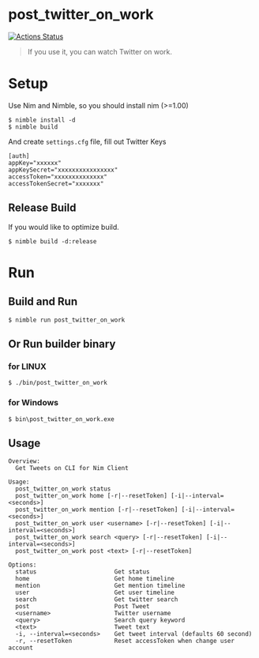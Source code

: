 # post_twitter_on_work

[![Actions Status](https://github.com/tubone24/post_twitter_on_work/workflows/Build%20Nim/badge.svg)](https://github.com/tubone24/post_twitter_on_work/actions)

> If you use it, you can watch Twitter on work.

# Setup

Use Nim and Nimble, so you should install nim (>=1.00)

```
$ nimble install -d
$ nimble build
```

And create `settings.cfg` file, fill out Twitter Keys

```
[auth]
appKey="xxxxxx"
appKeySecret="xxxxxxxxxxxxxxxx"
accessToken="xxxxxxxxxxxxxx"
accessTokenSecret="xxxxxxx"
```

## Release Build

If you would like to optimize build.

```
$ nimble build -d:release
```

# Run

## Build and Run

```
$ nimble run post_twitter_on_work
```

## Or Run builder binary 

### for LINUX

```
$ ./bin/post_twitter_on_work
```

### for Windows

```
$ bin\post_twitter_on_work.exe
```

## Usage

```
Overview:
  Get Tweets on CLI for Nim Client

Usage:
  post_twitter_on_work status
  post_twitter_on_work home [-r|--resetToken] [-i|--interval=<seconds>]
  post_twitter_on_work mention [-r|--resetToken] [-i|--interval=<seconds>]
  post_twitter_on_work user <username> [-r|--resetToken] [-i|--interval=<seconds>]
  post_twitter_on_work search <query> [-r|--resetToken] [-i|--interval=<seconds>]
  post_twitter_on_work post <text> [-r|--resetToken]

Options:
  status                      Get status
  home                        Get home timeline
  mention                     Get mention timeline
  user                        Get user timeline
  search                      Get twitter search
  post                        Post Tweet
  <username>                  Twitter username
  <query>                     Search query keyword
  <text>                      Tweet text
  -i, --interval=<seconds>    Get tweet interval (defaults 60 second)
  -r, --resetToken            Reset accessToken when change user account
```

